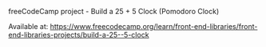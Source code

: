 freeCodeCamp project - Build a 25 + 5 Clock (Pomodoro Clock)

Available at: https://www.freecodecamp.org/learn/front-end-libraries/front-end-libraries-projects/build-a-25--5-clock
